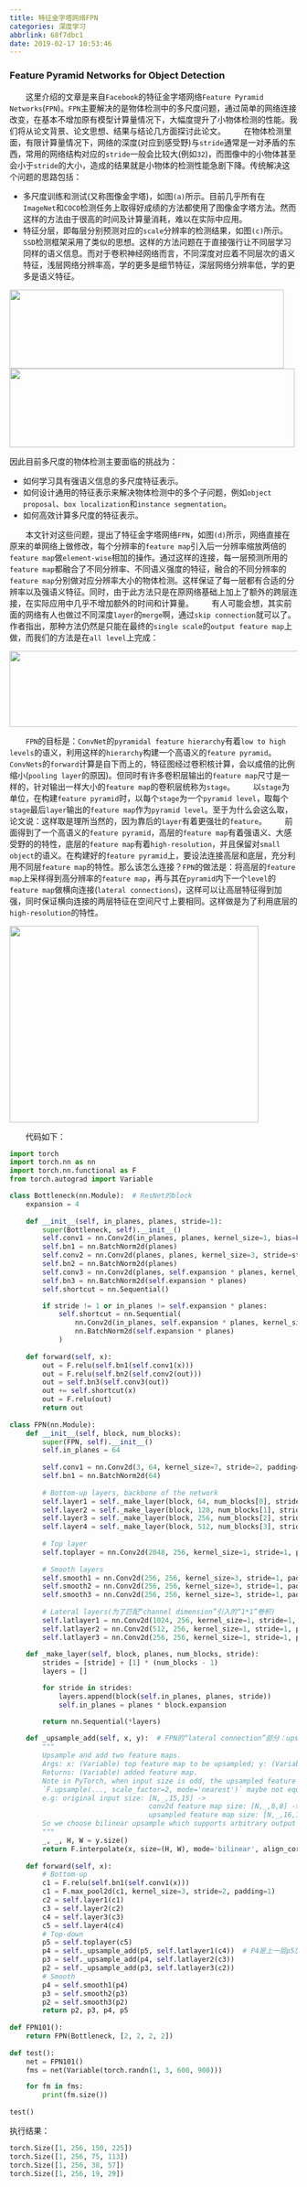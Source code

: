 ```yaml
---
title: 特征金字塔网络FPN
categories: 深度学习
abbrlink: 68f7dbc1
date: 2019-02-17 10:53:46
---
```

### Feature Pyramid Networks for Object Detection

&emsp;&emsp;这里介绍的文章是来自`Facebook`的特征金字塔网络`Feature Pyramid Networks`(`FPN`)。`FPN`主要解决的是物体检测中的多尺度问题，通过简单的网络连接改变，在基本不增加原有模型计算量情况下，大幅度提升了小物体检测的性能。我们将从论文背景、论文思想、结果与结论几方面探讨此论文。<!--more-->
&emsp;&emsp;在物体检测里面，有限计算量情况下，网络的深度(对应到感受野)与`stride`通常是一对矛盾的东西，常用的网络结构对应的`stride`一般会比较大(例如`32`)，而图像中的小物体甚至会小于`stride`的大小，造成的结果就是小物体的检测性能急剧下降。传统解决这个问题的思路包括：

- 多尺度训练和测试(又称图像金字塔)，如图`(a)`所示。目前几乎所有在`ImageNet`和`COCO`检测任务上取得好成绩的方法都使用了图像金字塔方法。然而这样的方法由于很高的时间及计算量消耗，难以在实际中应用。
- 特征分层，即每层分别预测对应的`scale`分辨率的检测结果，如图`(c)`所示。`SSD`检测框架采用了类似的思想。这样的方法问题在于直接强行让不同层学习同样的语义信息。而对于卷积神经网络而言，不同深度对应着不同层次的语义特征，浅层网络分辨率高，学的更多是细节特征，深层网络分辨率低，学的更多是语义特征。

<img src="./特征金字塔网络FPN/1.png" height="138" width="480">

<img src="./特征金字塔网络FPN/2.png" height="138" width="499">

因此目前多尺度的物体检测主要面临的挑战为：

- 如何学习具有强语义信息的多尺度特征表示。
- 如何设计通用的特征表示来解决物体检测中的多个子问题，例如`object proposal`、`box localization`和`instance segmentation`。
- 如何高效计算多尺度的特征表示。

&emsp;&emsp;本文针对这些问题，提出了特征金字塔网络`FPN`，如图`(d)`所示，网络直接在原来的单网络上做修改，每个分辨率的`feature map`引入后一分辨率缩放两倍的`feature map`做`element-wise`相加的操作。通过这样的连接，每一层预测所用的`feature map`都融合了不同分辨率、不同语义强度的特征，融合的不同分辨率的`feature map`分别做对应分辨率大小的物体检测。这样保证了每一层都有合适的分辨率以及强语义特征。同时，由于此方法只是在原网络基础上加上了额外的跨层连接，在实际应用中几乎不增加额外的时间和计算量。
&emsp;&emsp;有人可能会想，其实前面的网络有人也做过不同深度`layer`的`merge`啊，通过`skip connection`就可以了。作者指出，那种方法仍然是只能在最终的`single scale`的`output feature map`上做，而我们的方法是在`all level`上完成：

<img src="./特征金字塔网络FPN/3.png" height="133" width="707">

&emsp;&emsp;`FPN`的目标是：`ConvNet`的`pyramidal feature hierarchy`有着`low to high levels`的语义，利用这样的`hierarchy`构建一个高语义的`feature pyramid`。`ConvNets`的`forward`计算是自下而上的，特征图经过卷积核计算，会以成倍的比例缩小(`pooling layer`的原因)。但同时有许多卷积层输出的`feature map`尺寸是一样的，针对输出一样大小的`feature map`的卷积层统称为`stage`。
&emsp;&emsp;以`stage`为单位，在构建`feature pyramid`时，以每个`stage`为一个`pyramid level`，取每个`stage`最后`layer`输出的`feature map`作为`pyramid level`。至于为什么会这么取，论文说：这样取是理所当然的，因为靠后的`layer`有着更强壮的`feature`。
&emsp;&emsp;前面得到了一个高语义的`feature pyramid`，高层的`feature map`有着强语义、大感受野的的特性，底层的`feature map`有着`high-resolution`，并且保留对`small object`的语义。在构建好的`feature pyramid`上，要设法连接高层和底层，充分利用不同层`feature map`的特性。那么该怎么连接？`FPN`的做法是：将高层的`feature map`上采样得到高分辨率的`feature map`，再与其在`pyramid`内下一个`level`的`feature map`做横向连接(`lateral connections`)，这样可以让高层特征得到加强，同时保证横向连接的两层特征在空间尺寸上要相同。这样做是为了利用底层的`high-resolution`的特性。

<img src="./特征金字塔网络FPN/4.png" height="344" width="436">

&emsp;&emsp;代码如下：

``` python
import torch
import torch.nn as nn
import torch.nn.functional as F
from torch.autograd import Variable

class Bottleneck(nn.Module):  # ResNet的block
    expansion = 4
​
    def __init__(self, in_planes, planes, stride=1):
        super(Bottleneck, self).__init__()
        self.conv1 = nn.Conv2d(in_planes, planes, kernel_size=1, bias=False)
        self.bn1 = nn.BatchNorm2d(planes)
        self.conv2 = nn.Conv2d(planes, planes, kernel_size=3, stride=stride, padding=1, bias=False)
        self.bn2 = nn.BatchNorm2d(planes)
        self.conv3 = nn.Conv2d(planes, self.expansion * planes, kernel_size=1, bias=False)
        self.bn3 = nn.BatchNorm2d(self.expansion * planes)
        self.shortcut = nn.Sequential()

        if stride != 1 or in_planes != self.expansion * planes:
            self.shortcut = nn.Sequential(
                nn.Conv2d(in_planes, self.expansion * planes, kernel_size=1, stride=stride, bias=False),
                nn.BatchNorm2d(self.expansion * planes)
            )
​
    def forward(self, x):
        out = F.relu(self.bn1(self.conv1(x)))
        out = F.relu(self.bn2(self.conv2(out)))
        out = self.bn3(self.conv3(out))
        out += self.shortcut(x)
        out = F.relu(out)
        return out
​
class FPN(nn.Module):
    def __init__(self, block, num_blocks):
        super(FPN, self).__init__()
        self.in_planes = 64
​
        self.conv1 = nn.Conv2d(3, 64, kernel_size=7, stride=2, padding=3, bias=False)
        self.bn1 = nn.BatchNorm2d(64)
​
        # Bottom-up layers, backbone of the network
        self.layer1 = self._make_layer(block, 64, num_blocks[0], stride=1)
        self.layer2 = self._make_layer(block, 128, num_blocks[1], stride=2)
        self.layer3 = self._make_layer(block, 256, num_blocks[2], stride=2)
        self.layer4 = self._make_layer(block, 512, num_blocks[3], stride=2)
​
        # Top layer
        self.toplayer = nn.Conv2d(2048, 256, kernel_size=1, stride=1, padding=0)  # Reduce channels
​
        # Smooth layers
        self.smooth1 = nn.Conv2d(256, 256, kernel_size=3, stride=1, padding=1)
        self.smooth2 = nn.Conv2d(256, 256, kernel_size=3, stride=1, padding=1)
        self.smooth3 = nn.Conv2d(256, 256, kernel_size=3, stride=1, padding=1)
​
        # Lateral layers(为了匹配“channel dimension”引入的“1*1”卷积)
        self.latlayer1 = nn.Conv2d(1024, 256, kernel_size=1, stride=1, padding=0)
        self.latlayer2 = nn.Conv2d(512, 256, kernel_size=1, stride=1, padding=0)
        self.latlayer3 = nn.Conv2d(256, 256, kernel_size=1, stride=1, padding=0)
​
    def _make_layer(self, block, planes, num_blocks, stride):
        strides = [stride] + [1] * (num_blocks - 1)
        layers = []

        for stride in strides:
            layers.append(block(self.in_planes, planes, stride))
            self.in_planes = planes * block.expansion

        return nn.Sequential(*layers)
​
    def _upsample_add(self, x, y):  # FPN的“lateral connection”部分：upsample以后，element-wise相加
        """
        Upsample and add two feature maps.
        Args: x: (Variable) top feature map to be upsampled; y: (Variable) lateral feature map.
        Returns: (Variable) added feature map.
        Note in PyTorch, when input size is odd, the upsampled feature map with
        `F.upsample(..., scale_factor=2, mode='nearest')` maybe not equal to the lateral feature map size.
        e.g: original input size: [N,_,15,15] ->
                                  conv2d feature map size: [N,_,8,8] ->
                                  upsampled feature map size: [N,_,16,16]
        So we choose bilinear upsample which supports arbitrary output sizes.
        """
        _, _, H, W = y.size()
        return F.interpolate(x, size=(H, W), mode='bilinear', align_corners=True) + y
​
    def forward(self, x):
        # Bottom-up
        c1 = F.relu(self.bn1(self.conv1(x)))
        c1 = F.max_pool2d(c1, kernel_size=3, stride=2, padding=1)
        c2 = self.layer1(c1)
        c3 = self.layer2(c2)
        c4 = self.layer3(c3)
        c5 = self.layer4(c4)
        # Top-down
        p5 = self.toplayer(c5)
        p4 = self._upsample_add(p5, self.latlayer1(c4))  # P4是上一层p5加上侧边来的c4
        p3 = self._upsample_add(p4, self.latlayer2(c3))
        p2 = self._upsample_add(p3, self.latlayer3(c2))
        # Smooth
        p4 = self.smooth1(p4)
        p3 = self.smooth2(p3)
        p2 = self.smooth3(p2)
        return p2, p3, p4, p5
​
def FPN101():
    return FPN(Bottleneck, [2, 2, 2, 2])
​
def test():
    net = FPN101()
    fms = net(Variable(torch.randn(1, 3, 600, 900)))

    for fm in fms:
        print(fm.size())
​
test()
```

执行结果：

``` python
torch.Size([1, 256, 150, 225])
torch.Size([1, 256, 75, 113])
torch.Size([1, 256, 38, 57])
torch.Size([1, 256, 19, 29])
```